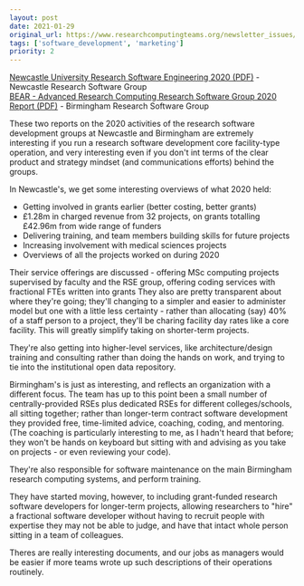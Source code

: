 ```yaml
---
layout: post
date: 2021-01-29
original_url: https://www.researchcomputingteams.org/newsletter_issues/0059
tags: ['software_development', 'marketing']
priority: 2
---
```


<!-- markdownlint-disable MD033 -->
<!-- markdownlint-disable MD041 -->
<!-- markdownlint-disable MD049 -->

[Newcastle University Research Software Engineering 2020 (PDF)](https://nclrse.blob.core.windows.net/public/nclrse-2020-public.pdf) - Newcastle Research Software Group<br/>
[BEAR - Advanced Research Computing Research Software Group 2020 Report (PDF)](https://intranet.birmingham.ac.uk/it/teams/infrastructure/research/bear/documents/public/rsg/rsg-2020-report.pdf) - Birmingham Research Software Group

These two reports on the 2020 activities of the research software development groups at Newcastle and Birmingham are extremely interesting if you run a research software development core facility-type operation, and very interesting even if you don't int terms of the clear product and strategy mindset (and communications efforts) behind the groups.

In Newcastle's, we get some interesting overviews of what 2020 held:

- Getting involved in grants earlier (better costing, better grants)
- £1.28m in charged revenue from 32 projects, on grants totalling £42.96m from wide range of funders
- Delivering training, and team members building skills for future projects
- Increasing involvement with medical sciences projects
- Overviews of all the projects worked on during 2020

Their service offerings are discussed - offering MSc computing projects supervised by faculty and the RSE group, offering coding services with fractional FTEs written into grants
They also are pretty transparent about where they're going; they'll changing to a simpler and easier to administer model but one with a little less certainty - rather than allocating (say) 40% of a staff person to a project, they'll be charing facility day rates like a core facility. This will greatly simplify taking on shorter-term projects.

They're also getting into higher-level services, like architecture/design training and consulting rather than doing the hands on work, and trying to tie into the institutional open data repository.

Birmingham's is just as interesting, and reflects an organization with a different focus. The team has up to this point been a small number of centrally-provided RSEs plus dedicated RSEs for different colleges/schools, all sitting together; rather than longer-term contract software development they provided free, time-limited advice, coaching, coding, and mentoring. (The coaching is particularly interesting to me, as I hadn't heard that before; they won't be hands on keyboard but sitting with and advising as you take on projects - or even reviewing your code).

They're also responsible for software maintenance on the main Birmingham research computing systems, and perform training.

They have started moving, however, to including grant-funded research software developers for longer-term projects, allowing researchers to "hire" a fractional software developer without having to recruit people with expertise they may not be able to judge, and have that intact whole person sitting in a team of colleagues.

Theres are really interesting documents, and our jobs as managers would be easier if more teams wrote up such descriptions of their operations routinely.